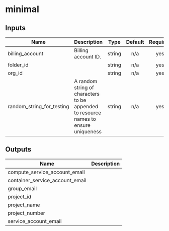 # minimal

<!-- BEGINNING OF PRE-COMMIT-TERRAFORM DOCS HOOK -->
## Inputs

| Name | Description | Type | Default | Required |
|------|-------------|:----:|:-----:|:-----:|
| billing\_account | Billing account ID. | string | n/a | yes |
| folder\_id |  | string | n/a | yes |
| org\_id |  | string | n/a | yes |
| random\_string\_for\_testing | A random string of characters to be appended to resource names to ensure uniqueness | string | n/a | yes |

## Outputs

| Name | Description |
|------|-------------|
| compute\_service\_account\_email |  |
| container\_service\_account\_email |  |
| group\_email |  |
| project\_id |  |
| project\_name |  |
| project\_number |  |
| service\_account\_email |  |

<!-- END OF PRE-COMMIT-TERRAFORM DOCS HOOK -->
